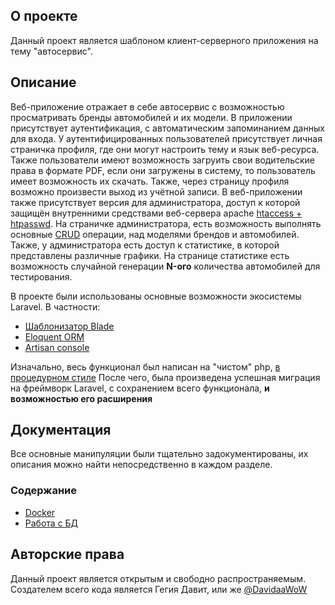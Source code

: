 
## О проекте

Данный проект является шаблоном клиент-серверного приложения на тему "автосервис".

## Описание

Веб-приложение отражает в себе автосервис с возможностью просматривать бренды автомобилей и их модели. В приложении присутствует аутентификация, с автоматическим запоминанием данных для входа. У аутентифицированных пользователей присутствует личная страничка профиля, где они могут настроить тему и язык веб-ресурса. Также пользователи имеют возможность загруить свои водительские права в формате PDF, если они загружены в систему, то пользователь имеет возможность их скачать. Также, через страницу профиля возможно произвести выход из учётной записи. В веб-приложении также присутствует версия для администратора, доступ к которой защищён внутренними средствами веб-сервера apache [htaccess + htpasswd](https://httpd.apache.org/docs/2.4/howto/auth.html). На страничке администратора, есть возможность выполнять основные [CRUD](https://www.freecodecamp.org/news/crud-operations-explained/) операции, над моделями брендов и автомобилей. Также, у администратора есть доступ к статистике, в которой представлены различные графики. На странице статистике есть возможность случайной генерации **N-ого** количества автомобилей для тестирования.

В проекте были использованы основные возможности экосистемы Laravel. В частности:

- [Шаблонизатор Blade](https://laravel.com/docs/9.x/blade)
- [Eloquent ORM](https://laravel.com/docs/9.x/eloquent)
- [Artisan console](https://laravel.com/docs/9.x/artisan#main-content)

Изначально, весь функционал был написан на "чистом" php, [в процедурном стиле](https://github.com/DavidaaWoW/mirea_5sem_RSCHIR/tree/master/5ПР)
После чего, была произведена успешная миграция на фреймворк Laravel, с сохранением всего функционала, **и возможностью его расширения**

## Документация

Все основные манипуляции были тщательно задокументированы, их описания можно найти непосредственно в каждом разделе.

### Содержание

+ [Docker](https://github.com/DavidaaWoW/LaravelCarServiceApplication/tree/main/docker)
+ [Работа с БД](https://github.com/DavidaaWoW/LaravelCarServiceApplication/tree/main/database)


## Авторские права

Данный проект является открытым и свободно распространяемым. Создателем всего кода является Гегия Давит, или же [@DavidaaWoW](https://github.com/DavidaaWoW)
